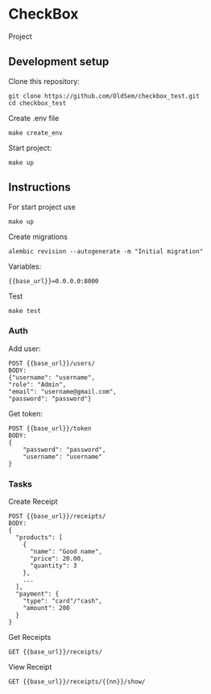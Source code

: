 # CheckBox
Project

## Development setup


Clone this repository:

```
git clone https://github.com/OldSem/checkbox_test.git
cd checkbox_test
```
Create .env file
```
make create_env
```
Start project:

```
make up
```




## Instructions

For start project use  

```
make up
```

Create migrations
```
alembic revision --autogenerate -m "Initial migration"
```

Variables:
```
{{base_url}}=0.0.0.0:8000

```
Test
```
make test

```


### Auth
Add user:
```
POST {{base_url}}/users/
BODY:
{"username": "username",
"role": "Admin",
"email": "username@gmail.com",
"password": "password"}
```
Get token:
```
POST {{base_url}}/token
BODY:
{
    "password": "password",
    "username": "username"
}
```

### Tasks

Create Receipt
```
POST {{base_url}}/receipts/
BODY:
{
  "products": [
    {
      "name": "Good name",
      "price": 20.00,
      "quantity": 3
    },
    ...
  ],
  "payment": {
    "type": "card"/"cash",
    "amount": 200
  }
}

```
Get Receipts
```
GET {{base_url}}/receipts/

```
View Receipt
```
GET {{base_url}}/receipts/{{nn}}/show/
```
